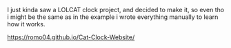 I just kinda saw a LOLCAT clock project, and decided to make it, so even tho i might be the same as in the example i wrote everything manually to learn how it works.

https://romo04.github.io/Cat-Clock-Website/
